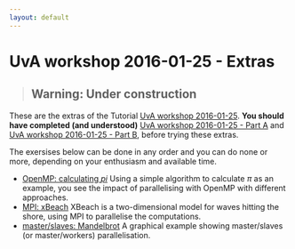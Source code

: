 ```yaml
---
layout: default
---
```


# UvA workshop 2016-01-25 - Extras

> ## Warning: Under construction

These are the extras of the Tutorial [UvA workshop 2016-01-25](UvAworkshop-2016-01-25).
**You should have completed (and understood)** [UvA workshop 2016-01-25 - Part A](UvAworkshop-2016-01-25-partA) and [UvA workshop 2016-01-25 - Part B](UvAworkshop-2016-01-25-partB),  before trying these extras.

The exersises below can be done in any order and you can do none or more, depending on your enthusiasm and available time.

* [OpenMP: calculating _pi_](UvAworkshop-2016-01-25-OpenMP)
  Using a simple algorithm to calculate _&pi;_ as an example, you see the impact of parallelising with OpenMP with different approaches.  
* [MPI: xBeach](UvAworkshop-2016-01-25-xBeach)
  XBeach is a two-dimensional model for waves hitting the shore, using MPI to parallelise the computations.
* [master/slaves: Mandelbrot](UvAworkshop-2016-01-25-Mandelbrot)
  A graphical example showing master/slaves (or master/workers) parallelisation.
